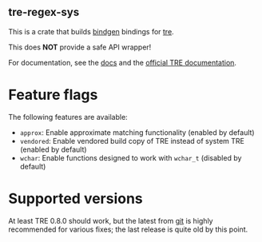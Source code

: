 tre-regex-sys
-------------
This is a crate that builds [bindgen](https://crates.io/crates/bindgen) bindings for [tre](https://laurikari.net/tre/).

This does **NOT** provide a safe API wrapper!

For documentation, see the [docs](https://docs.rs/tre-regex-sys) and the [official TRE documentation](https://laurikari.net/tre/documentation/).

Feature flags
=============
The following features are available:

- `approx`: Enable approximate matching functionality (enabled by default)
- `vendored`: Enable vendored build copy of TRE instead of system TRE (enabled by default)
- `wchar`: Enable functions designed to work with `wchar_t` (disabled by default)

Supported versions
==================
At least TRE 0.8.0 should work, but the latest from [git](https://github.com/laurikari/tre) is highly recommended for various fixes; the last release is quite old by this point.
